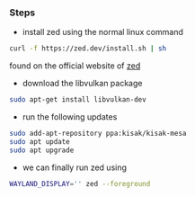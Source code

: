 ### Steps
- install zed using the normal linux command
```bash
curl -f https://zed.dev/install.sh | sh
```
found on the official website of [zed](https://zed.dev/download)
- download the libvulkan package
```bash
sudo apt-get install libvulkan-dev
```
- run the following updates
```bash
sudo add-apt-repository ppa:kisak/kisak-mesa
sudo apt update
sudo apt upgrade
```
- we can finally run zed using
```bash
WAYLAND_DISPLAY='' zed --foreground
```